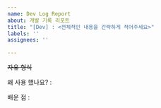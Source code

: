 ```yaml
---
name: Dev Log Report
about: 개발 기록 리포트
title: "[Dev] : <전체적인 내용을 간략하게 적어주세요>"
labels: ''
assignees: ''

---
```


~~자유 형식~~

왜 사용 했나요?  : 

배운 점 :
